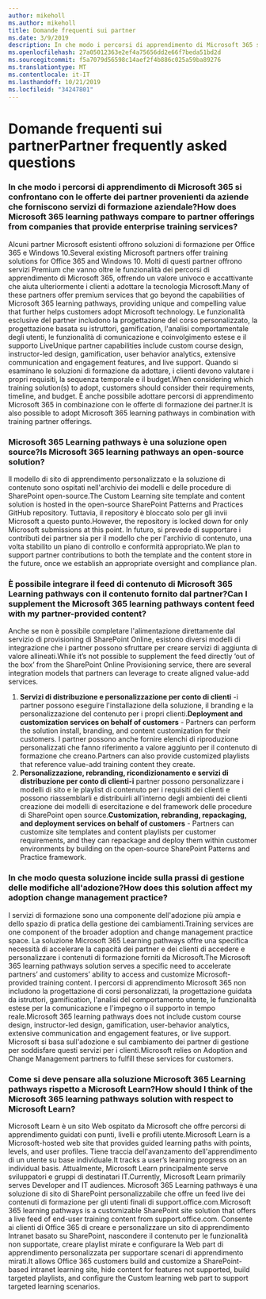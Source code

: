 ```yaml
---
author: mikeholl
ms.author: mikeholl
title: Domande frequenti sui partner
ms.date: 3/9/2019
description: In che modo i percorsi di apprendimento di Microsoft 365 si confrontano con le offerte dei partner provenienti da aziende che forniscono servizi di formazione aziendale?
ms.openlocfilehash: 27a05012363e2ef4a75656dd2e66f7beda51bd2d
ms.sourcegitcommit: f5a7079d56598c14aef2f4b886c025a59ba89276
ms.translationtype: MT
ms.contentlocale: it-IT
ms.lasthandoff: 10/21/2019
ms.locfileid: "34247801"
---
```

# <a name="partner-frequently-asked-questions"></a><span data-ttu-id="ac4ce-103">Domande frequenti sui partner</span><span class="sxs-lookup"><span data-stu-id="ac4ce-103">Partner frequently asked questions</span></span>

### <a name="how-does-microsoft-365-learning-pathways-compare-to-partner-offerings-from-companies-that-provide-enterprise-training-services"></a><span data-ttu-id="ac4ce-104">In che modo i percorsi di apprendimento di Microsoft 365 si confrontano con le offerte dei partner provenienti da aziende che forniscono servizi di formazione aziendale?</span><span class="sxs-lookup"><span data-stu-id="ac4ce-104">How does Microsoft 365 learning pathways compare to partner offerings from companies that provide enterprise training services?</span></span>
<span data-ttu-id="ac4ce-105">Alcuni partner Microsoft esistenti offrono soluzioni di formazione per Office 365 e Windows 10.</span><span class="sxs-lookup"><span data-stu-id="ac4ce-105">Several existing Microsoft partners offer training solutions for Office 365 and Windows 10.</span></span> <span data-ttu-id="ac4ce-106">Molti di questi partner offrono servizi Premium che vanno oltre le funzionalità dei percorsi di apprendimento di Microsoft 365, offrendo un valore univoco e accattivante che aiuta ulteriormente i clienti a adottare la tecnologia Microsoft.</span><span class="sxs-lookup"><span data-stu-id="ac4ce-106">Many of these partners offer premium services that go beyond the capabilities of Microsoft 365 learning pathways, providing unique and compelling value that further helps customers adopt Microsoft technology.</span></span> <span data-ttu-id="ac4ce-107">Le funzionalità esclusive del partner includono la progettazione del corso personalizzato, la progettazione basata su istruttori, gamification, l'analisi comportamentale degli utenti, le funzionalità di comunicazione e coinvolgimento estese e il supporto Live</span><span class="sxs-lookup"><span data-stu-id="ac4ce-107">Unique partner capabilities include custom course design, instructor-led design, gamification, user behavior analytics, extensive communication and engagement features, and live support.</span></span> <span data-ttu-id="ac4ce-108">Quando si esaminano le soluzioni di formazione da adottare, i clienti devono valutare i propri requisiti, la sequenza temporale e il budget.</span><span class="sxs-lookup"><span data-stu-id="ac4ce-108">When considering which training solution(s) to adopt, customers should consider their requirements, timeline, and budget.</span></span> <span data-ttu-id="ac4ce-109">È anche possibile adottare percorsi di apprendimento Microsoft 365 in combinazione con le offerte di formazione dei partner.</span><span class="sxs-lookup"><span data-stu-id="ac4ce-109">It is also possible to adopt Microsoft 365 learning pathways in combination with training partner offerings.</span></span>
 
### <a name="is-microsoft-365-learning-pathways-an-open-source-solution"></a><span data-ttu-id="ac4ce-110">Microsoft 365 Learning pathways è una soluzione open source?</span><span class="sxs-lookup"><span data-stu-id="ac4ce-110">Is Microsoft 365 learning pathways an open-source solution?</span></span>
<span data-ttu-id="ac4ce-111">Il modello di sito di apprendimento personalizzato e la soluzione di contenuto sono ospitati nell'archivio dei modelli e delle procedure di SharePoint open-source.</span><span class="sxs-lookup"><span data-stu-id="ac4ce-111">The Custom Learning site template and content solution is hosted in the open-source SharePoint Patterns and Practices GitHub repository.</span></span> <span data-ttu-id="ac4ce-112">Tuttavia, il repository è bloccato solo per gli invii Microsoft a questo punto.</span><span class="sxs-lookup"><span data-stu-id="ac4ce-112">However, the repository is locked down for only Microsoft submissions at this point.</span></span> <span data-ttu-id="ac4ce-113">In futuro, si prevede di supportare i contributi dei partner sia per il modello che per l'archivio di contenuto, una volta stabilito un piano di controllo e conformità appropriato.</span><span class="sxs-lookup"><span data-stu-id="ac4ce-113">We plan to support partner contributions to both the template and the content store in the future, once we establish an appropriate oversight and compliance plan.</span></span>  

### <a name="can-i-supplement-the-microsoft-365-learning-pathways-content-feed-with-my-partner-provided-content"></a><span data-ttu-id="ac4ce-114">È possibile integrare il feed di contenuto di Microsoft 365 Learning pathways con il contenuto fornito dal partner?</span><span class="sxs-lookup"><span data-stu-id="ac4ce-114">Can I supplement the Microsoft 365 learning pathways content feed with my partner-provided content?</span></span> 
<span data-ttu-id="ac4ce-115">Anche se non è possibile completare l'alimentazione direttamente dal servizio di provisioning di SharePoint Online, esistono diversi modelli di integrazione che i partner possono sfruttare per creare servizi di aggiunta di valore allineati.</span><span class="sxs-lookup"><span data-stu-id="ac4ce-115">While it’s not possible to supplement the feed directly ‘out of the box’ from the SharePoint Online Provisioning service, there are several integration models that partners can leverage to create aligned value-add services.</span></span>

1. <span data-ttu-id="ac4ce-116">**Servizi di distribuzione e personalizzazione per conto di clienti** -i partner possono eseguire l'installazione della soluzione, il branding e la personalizzazione del contenuto per i propri clienti.</span><span class="sxs-lookup"><span data-stu-id="ac4ce-116">**Deployment and customization services on behalf of customers** - Partners can perform the solution install, branding, and content customization for their customers.</span></span> <span data-ttu-id="ac4ce-117">I partner possono anche fornire elenchi di riproduzione personalizzati che fanno riferimento a valore aggiunto per il contenuto di formazione che creano.</span><span class="sxs-lookup"><span data-stu-id="ac4ce-117">Partners can also provide customized playlists that reference value-add training content they create.</span></span> 
2. <span data-ttu-id="ac4ce-118">**Personalizzazione, rebranding, ricondizionamento e servizi di distribuzione per conto di clienti-i** partner possono personalizzare i modelli di sito e le playlist di contenuto per i requisiti dei clienti e possono riassemblarli e distribuirli all'interno degli ambienti dei clienti creazione dei modelli di esercitazione e del framework delle procedure di SharePoint open source.</span><span class="sxs-lookup"><span data-stu-id="ac4ce-118">**Customization, rebranding, repackaging, and deployment services on behalf of customers** - Partners can customize site templates and content playlists per customer requirements, and they can repackage and deploy them within customer environments by building on the open-source SharePoint Patterns and Practice framework.</span></span> 

### <a name="how-does-this-solution-affect-my-adoption-change-management-practice"></a><span data-ttu-id="ac4ce-119">In che modo questa soluzione incide sulla prassi di gestione delle modifiche all'adozione?</span><span class="sxs-lookup"><span data-stu-id="ac4ce-119">How does this solution affect my adoption change management practice?</span></span> 
<span data-ttu-id="ac4ce-120">I servizi di formazione sono una componente dell'adozione più ampia e dello spazio di pratica della gestione dei cambiamenti.</span><span class="sxs-lookup"><span data-stu-id="ac4ce-120">Training services are one component of the broader adoption and change management practice space.</span></span> <span data-ttu-id="ac4ce-121">La soluzione Microsoft 365 Learning pathways offre una specifica necessità di accelerare la capacità dei partner e dei clienti di accedere e personalizzare i contenuti di formazione forniti da Microsoft.</span><span class="sxs-lookup"><span data-stu-id="ac4ce-121">The Microsoft 365 learning pathways solution serves a specific need to accelerate partners’ and customers’ ability to access and customize Microsoft-provided training content.</span></span> <span data-ttu-id="ac4ce-122">I percorsi di apprendimento Microsoft 365 non includono la progettazione di corsi personalizzati, la progettazione guidata da istruttori, gamification, l'analisi del comportamento utente, le funzionalità estese per la comunicazione e l'impegno o il supporto in tempo reale.</span><span class="sxs-lookup"><span data-stu-id="ac4ce-122">Microsoft 365 learning pathways does not include custom course design, instructor-led design, gamification, user-behavior analytics, extensive communication and engagement features, or live support.</span></span> <span data-ttu-id="ac4ce-123">Microsoft si basa sull'adozione e sul cambiamento dei partner di gestione per soddisfare questi servizi per i clienti.</span><span class="sxs-lookup"><span data-stu-id="ac4ce-123">Microsoft relies on Adoption and Change Management partners to fulfill these services for customers.</span></span> 

### <a name="how-should-i-think-of-the-microsoft-365-learning-pathways-solution-with-respect-to-microsoft-learn"></a><span data-ttu-id="ac4ce-124">Come si deve pensare alla soluzione Microsoft 365 Learning pathways rispetto a Microsoft Learn?</span><span class="sxs-lookup"><span data-stu-id="ac4ce-124">How should I think of the Microsoft 365 learning pathways solution with respect to Microsoft Learn?</span></span>
<span data-ttu-id="ac4ce-125">Microsoft Learn è un sito Web ospitato da Microsoft che offre percorsi di apprendimento guidati con punti, livelli e profili utente.</span><span class="sxs-lookup"><span data-stu-id="ac4ce-125">Microsoft Learn is a Microsoft-hosted web site that provides guided learning paths with points, levels, and user profiles.</span></span> <span data-ttu-id="ac4ce-126">Tiene traccia dell'avanzamento dell'apprendimento di un utente su base individuale.</span><span class="sxs-lookup"><span data-stu-id="ac4ce-126">It tracks a user’s learning progress on an individual basis.</span></span> <span data-ttu-id="ac4ce-127">Attualmente, Microsoft Learn principalmente serve sviluppatori e gruppi di destinatari IT.</span><span class="sxs-lookup"><span data-stu-id="ac4ce-127">Currently, Microsoft Learn primarily serves Developer and IT audiences.</span></span> <span data-ttu-id="ac4ce-128">Microsoft 365 Learning pathways è una soluzione di sito di SharePoint personalizzabile che offre un feed live dei contenuti di formazione per gli utenti finali di support.office.com.</span><span class="sxs-lookup"><span data-stu-id="ac4ce-128">Microsoft 365 learning pathways is a customizable SharePoint site solution that offers a live feed of end-user training content from support.office.com.</span></span> <span data-ttu-id="ac4ce-129">Consente ai clienti di Office 365 di creare e personalizzare un sito di apprendimento Intranet basato su SharePoint, nascondere il contenuto per le funzionalità non supportate, creare playlist mirate e configurare la Web part di apprendimento personalizzata per supportare scenari di apprendimento mirati.</span><span class="sxs-lookup"><span data-stu-id="ac4ce-129">It allows Office 365 customers build and customize a SharePoint-based intranet learning site, hide content for features not supported, build targeted playlists, and configure the Custom learning web part to support targeted learning scenarios.</span></span>
